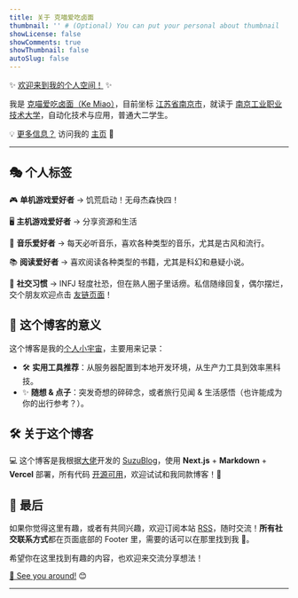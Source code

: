 ```yaml
---
title: 关于 克喵爱吃卤面
thumbnail: '' # (Optional) You can put your personal about thumbnail
showLicense: false
showComments: true
showThumbnail: false
autoSlug: false
---
```


✨ <u>欢迎来到我的个人空间！</u> ✨

我是 <u>克喵爱吃卤面（Ke Miao）</u>，目前坐标 [江苏省南京市](https://maps.app.goo.gl/rvxocgKGDXirSjLC7)，就读于 [南京工业职业技术大学](https://www.niit.edu.cn)，自动化技术与应用，普通大二学生。

💡 <u>更多信息？</u> 访问我的 [主页](https://www.kemiao.online/) 🚀

---

## 🎭 个人标签

🎮 **单机游戏爱好者** → 饥荒启动！无母杰森快四！

🖥️ **主机游戏爱好者** → 分享资源和生活

🎵 **音乐爱好者** → 每天必听音乐，喜欢各种类型的音乐，尤其是古风和流行。

📚 **阅读爱好者** → 喜欢阅读各种类型的书籍，尤其是科幻和悬疑小说。

🐧 **社交习惯** → INFJ 轻度社恐，但在熟人圈子里话痨。私信随缘回复，偶尔摆烂，交个朋友欢迎点击 [友链页面](/friends)！

## 🚀 这个博客的意义

这个博客是我的<u>个人小宇宙</u>，主要用来记录：

<!-- - 💡 **生活日记**：遇到有趣或难搞的技术问题时的解决方案，顺便分享一些自己踩过的坑（希望你别踩）。 -->

- 🛠️ **实用工具推荐**：从服务器配置到本地开发环境，从生产力工具到效率黑科技。
- ✨ **随想 & 点子**：突发奇想的碎碎念，或者旅行见闻 & 生活感悟（也许能成为你的出行参考？）。

## 🛠️ 关于这个博客

💻 这个博客是我根据[大佬](https://github.com/ZL-Asica)开发的 [SuzuBlog](https://suzu.zla.app/)，使用 **Next.js** + **Markdown** + **Vercel** 部署，所有代码 <u>开源可用</u>，欢迎试试和我同款博客！🚀

## 🎤 最后

如果你觉得这里有趣，或者有共同兴趣，欢迎订阅本站 [RSS](/feed.xml)，随时交流！**所有社交联系方式**都在页面底部的 Footer 里，需要的话可以在那里找到我 💌。

希望你在这里找到有趣的内容，也欢迎来交流分享想法！

<u>👋 See you around!</u> 😊

---
